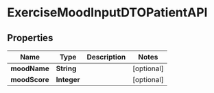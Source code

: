 

# ExerciseMoodInputDTOPatientAPI


## Properties

| Name | Type | Description | Notes |
|------------ | ------------- | ------------- | -------------|
|**moodName** | **String** |  |  [optional] |
|**moodScore** | **Integer** |  |  [optional] |



